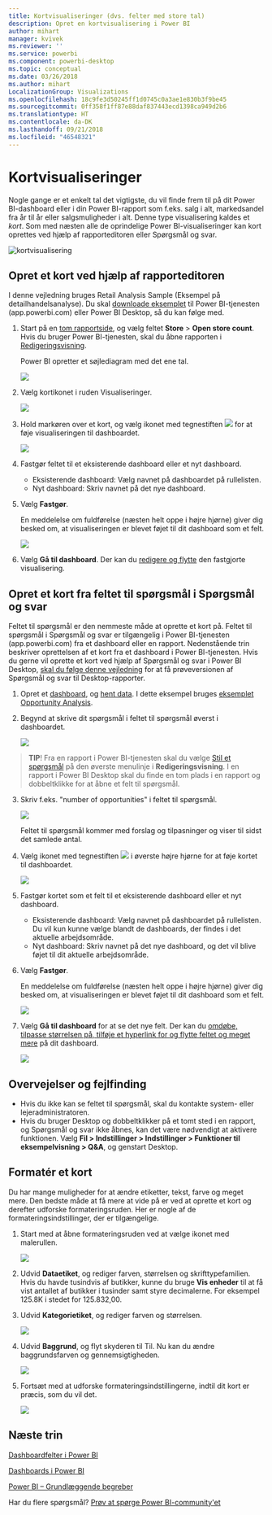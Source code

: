 ```yaml
---
title: Kortvisualiseringer (dvs. felter med store tal)
description: Opret en kortvisualisering i Power BI
author: mihart
manager: kvivek
ms.reviewer: ''
ms.service: powerbi
ms.component: powerbi-desktop
ms.topic: conceptual
ms.date: 03/26/2018
ms.author: mihart
LocalizationGroup: Visualizations
ms.openlocfilehash: 18c9fe3d50245ff1d0745c0a3ae1e830b3f9be45
ms.sourcegitcommit: 0ff358f1ff87e88daf837443ecd1398ca949d2b6
ms.translationtype: HT
ms.contentlocale: da-DK
ms.lasthandoff: 09/21/2018
ms.locfileid: "46548321"
---
```

# <a name="card-visualizations"></a>Kortvisualiseringer
Nogle gange er et enkelt tal det vigtigste, du vil finde frem til på dit Power BI-dashboard eller i din Power BI-rapport som f.eks. salg i alt, markedsandel fra år til år eller salgsmuligheder i alt. Denne type visualisering kaldes et *kort*. Som med næsten alle de oprindelige Power BI-visualiseringer kan kort oprettes ved hjælp af rapporteditoren eller Spørgsmål og svar.

![kortvisualisering](./media/power-bi-visualization-card/pbi_opptuntiescard.png)

## <a name="create-a-card-using-the-report-editor"></a>Opret et kort ved hjælp af rapporteditoren
I denne vejledning bruges Retail Analysis Sample (Eksempel på detailhandelsanalyse). Du skal [downloade eksemplet](../sample-datasets.md) til Power BI-tjenesten (app.powerbi.com) eller Power BI Desktop, så du kan følge med.   

1. Start på en [tom rapportside](../power-bi-report-add-page.md), og vælg feltet **Store** \> **Open store count**. Hvis du bruger Power BI-tjenesten, skal du åbne rapporten i [Redigeringsvisning](../service-interact-with-a-report-in-editing-view.md).

    Power BI opretter et søjlediagram med det ene tal.

   ![](media/power-bi-visualization-card/pbi_rptnumbertilechart.png)
2. Vælg kortikonet i ruden Visualiseringer.

   ![](media/power-bi-visualization-card/pbi_changechartcard.png)
6. Hold markøren over et kort, og vælg ikonet med tegnestiften ![](media/power-bi-visualization-card/pbi_pintile.png) for at føje visualiseringen til dashboardet.

   ![](media/power-bi-visualization-card/power-bi-pin-icon.png)
7. Fastgør feltet til et eksisterende dashboard eller et nyt dashboard.

   * Eksisterende dashboard: Vælg navnet på dashboardet på rullelisten.
   * Nyt dashboard: Skriv navnet på det nye dashboard.
8. Vælg **Fastgør**.

   En meddelelse om fuldførelse (næsten helt oppe i højre hjørne) giver dig besked om, at visualiseringen er blevet føjet til dit dashboard som et felt.

   ![](media/power-bi-visualization-card/power-bi-pin-success-message.png)
9. Vælg **Gå til dashboard**. Der kan du [redigere og flytte](../service-dashboard-edit-tile.md) den fastgjorte visualisering.


## <a name="create-a-card-from-the-qa-question-box"></a>Opret et kort fra feltet til spørgsmål i Spørgsmål og svar
Feltet til spørgsmål er den nemmeste måde at oprette et kort på. Feltet til spørgsmål i Spørgsmål og svar er tilgængelig i Power BI-tjenesten (app.powerbi.com) fra et dashboard eller en rapport. Nedenstående trin beskriver oprettelsen af et kort fra et dashboard i Power BI-tjenesten. Hvis du gerne vil oprette et kort ved hjælp af Spørgsmål og svar i Power BI Desktop, [skal du følge denne vejledning](https://powerbi.microsoft.com/en-us/blog/power-bi-desktop-december-feature-summary/#QandA) for at få prøveversionen af Spørgsmål og svar til Desktop-rapporter.

1. Opret et [dashboard](../consumer/end-user-dashboards.md), og [hent data](../service-get-data.md). I dette eksempel bruges [eksemplet Opportunity Analysis](../sample-opportunity-analysis.md).

1. Begynd at skrive dit spørgsmål i feltet til spørgsmål øverst i dashboardet. 

   ![](media/power-bi-visualization-card/power-bi-q-and-a-box.png)

>**TIP**! Fra en rapport i Power BI-tjenesten skal du vælge [Stil et spørgsmål](../consumer/end-user-reading-view.md) på den øverste menulinje i **Redigeringsvisning**. I en rapport i Power BI Desktop skal du finde en tom plads i en rapport og dobbeltklikke for at åbne et felt til spørgsmål.

3. Skriv f.eks. "number of opportunities" i feltet til spørgsmål.

   ![](media/power-bi-visualization-card/power-bi-q-and-a.png)

   Feltet til spørgsmål kommer med forslag og tilpasninger og viser til sidst det samlede antal.  
4. Vælg ikonet med tegnestiften ![](media/power-bi-visualization-card/pbi_pintile.png) i øverste højre hjørne for at føje kortet til dashboardet.

   ![](media/power-bi-visualization-card/power-bi-pin.png)
5. Fastgør kortet som et felt til et eksisterende dashboard eller et nyt dashboard.

   * Eksisterende dashboard: Vælg navnet på dashboardet på rullelisten. Du vil kun kunne vælge blandt de dashboards, der findes i det aktuelle arbejdsområde.
   * Nyt dashboard: Skriv navnet på det nye dashboard, og det vil blive føjet til dit aktuelle arbejdsområde.
6. Vælg **Fastgør**.

   En meddelelse om fuldførelse (næsten helt oppe i højre hjørne) giver dig besked om, at visualiseringen er blevet føjet til dit dashboard som et felt.  

   ![](media/power-bi-visualization-card/power-bi-success.png)
7. Vælg **Gå til dashboard** for at se det nye felt. Der kan du [omdøbe, tilpasse størrelsen på, tilføje et hyperlink for og flytte feltet og meget mere](../service-dashboard-edit-tile.md) på dit dashboard.

   ![](media/power-bi-visualization-card/power-bi-pinned.png)

## <a name="considerations-and-troubleshooting"></a>Overvejelser og fejlfinding
- Hvis du ikke kan se feltet til spørgsmål, skal du kontakte system- eller lejeradministratoren.    
- Hvis du bruger Desktop og dobbeltklikker på et tomt sted i en rapport, og Spørgsmål og svar ikke åbnes, kan det være nødvendigt at aktivere funktionen.  Vælg **Fil > Indstillinger > Indstillinger > Funktioner til eksempelvisning > Q&A**, og genstart Desktop.

## <a name="format-a-card"></a>Formatér et kort
Du har mange muligheder for at ændre etiketter, tekst, farve og meget mere. Den bedste måde at få mere at vide på er ved at oprette et kort og derefter udforske formateringsruden. Her er nogle af de formateringsindstillinger, der er tilgængelige. 

1. Start med at åbne formateringsruden ved at vælge ikonet med malerullen. 

    ![](media/power-bi-visualization-card/power-bi-format-card.png)
2. Udvid **Dataetiket**, og rediger farven, størrelsen og skrifttypefamilien. Hvis du havde tusindvis af butikker, kunne du bruge **Vis enheder** til at få vist antallet af butikker i tusinder samt styre decimalerne. For eksempel 125.8K i stedet for 125.832,00.

3.  Udvid **Kategorietiket**, og rediger farven og størrelsen.

    ![](media/power-bi-visualization-card/power-bi-card-format.png)

4. Udvid **Baggrund**, og flyt skyderen til Til.  Nu kan du ændre baggrundsfarven og gennemsigtigheden.

    ![](media/power-bi-visualization-card/power-bi-format-color.png)

5. Fortsæt med at udforske formateringsindstillingerne, indtil dit kort er præcis, som du vil det. 

    ![](media/power-bi-visualization-card/power-bi-formatted.png)

## <a name="next-steps"></a>Næste trin
[Dashboardfelter i Power BI](../consumer/end-user-tiles.md)

[Dashboards i Power BI](../consumer/end-user-dashboards.md)

[Power BI – Grundlæggende begreber](../consumer/end-user-basic-concepts.md)

Har du flere spørgsmål? [Prøv at spørge Power BI-community'et](http://community.powerbi.com/)
